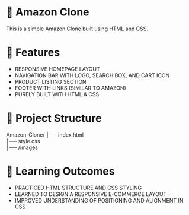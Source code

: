 # 🛒 Amazon Clone
This is a simple Amazon Clone built using HTML and CSS.

# 🚀 Features

- RESPONSIVE HOMEPAGE LAYOUT
- NAVIGATION BAR WITH LOGO, SEARCH BOX, AND CART ICON
- PRODUCT LISTING SECTION
- FOOTER WITH LINKS (SIMILAR TO AMAZON)
- PURELY BUILT WITH HTML & CSS

# 📂 Project Structure

Amazon-Clone/
│── index.html  
│── style.css  
│── /images 

# 🎯 Learning Outcomes

- PRACTICED HTML STRUCTURE AND CSS STYLING
- LEARNED TO DESIGN A RESPONSIVE E-COMMERCE LAYOUT
- IMPROVED UNDERSTANDING OF POSITIONING AND ALIGNMENT IN CSS
